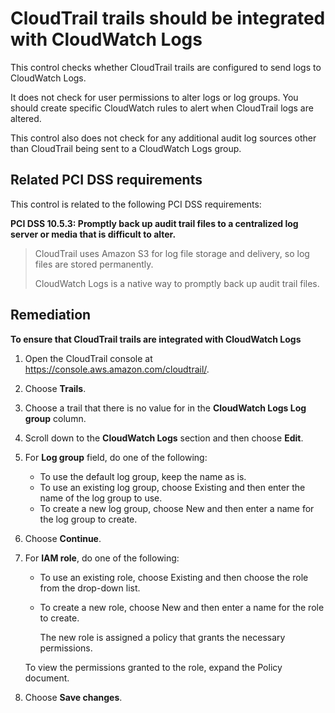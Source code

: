 # CloudTrail trails should be integrated with CloudWatch Logs


This control checks whether CloudTrail trails are configured to send logs to CloudWatch Logs.

It does not check for user permissions to alter logs or log groups. You should create specific CloudWatch rules to alert when CloudTrail logs are altered.

This control also does not check for any additional audit log sources other than CloudTrail being sent to a CloudWatch Logs group.

## Related PCI DSS requirements

This control is related to the following PCI DSS requirements:

**PCI DSS 10.5.3: Promptly back up audit trail files to a centralized log server or media that is difficult to alter.**

> CloudTrail uses Amazon S3 for log file storage and delivery, so log files are stored permanently.
>
> CloudWatch Logs is a native way to promptly back up audit trail files.

## Remediation

**To ensure that CloudTrail trails are integrated with CloudWatch Logs**

1. Open the CloudTrail console at https://console.aws.amazon.com/cloudtrail/.
2. Choose **Trails**.
3. Choose a trail that there is no value for in the **CloudWatch Logs Log group** column.
4. Scroll down to the **CloudWatch Logs** section and then choose **Edit**.
5. For **Log group** field, do one of the following:
    * To use the default log group, keep the name as is.
    * To use an existing log group, choose Existing and then enter the name of the log group to use.
    * To create a new log group, choose New and then enter a name for the log group to create.
6. Choose **Continue**.
7. For **IAM role**, do one of the following:

    * To use an existing role, choose Existing and then choose the role from the drop-down list.

    * To create a new role, choose New and then enter a name for the role to create.

        The new role is assigned a policy that grants the necessary permissions.

    To view the permissions granted to the role, expand the Policy document.
8. Choose **Save changes**.
